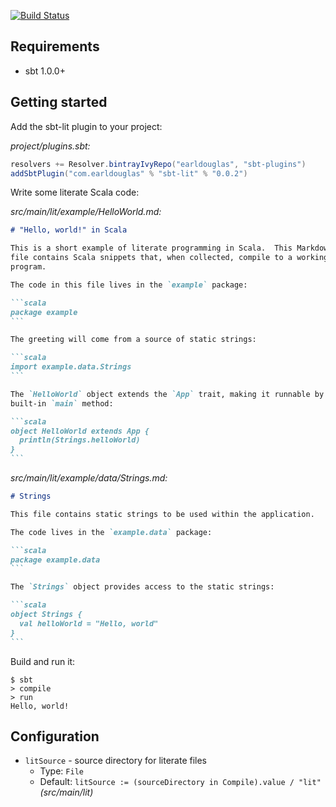 [![Build Status](https://travis-ci.org/earldouglas/sbt-lit.svg?branch=master)](https://travis-ci.org/earldouglas/sbt-lit)

## Requirements

* sbt 1.0.0+

## Getting started

Add the sbt-lit plugin to your project:

*project/plugins.sbt:*

```scala
resolvers += Resolver.bintrayIvyRepo("earldouglas", "sbt-plugins")
addSbtPlugin("com.earldouglas" % "sbt-lit" % "0.0.2")
```

Write some literate Scala code:

*src/main/lit/example/HelloWorld.md:*

````markdown
# "Hello, world!" in Scala

This is a short example of literate programming in Scala.  This Markdown
file contains Scala snippets that, when collected, compile to a working
program.

The code in this file lives in the `example` package:

```scala
package example
```

The greeting will come from a source of static strings:

```scala
import example.data.Strings
```

The `HelloWorld` object extends the `App` trait, making it runnable by a
built-in `main` method:

```scala
object HelloWorld extends App {
  println(Strings.helloWorld)
}
```
````

*src/main/lit/example/data/Strings.md:*

````markdown
# Strings

This file contains static strings to be used within the application.

The code lives in the `example.data` package:

```scala
package example.data
```

The `Strings` object provides access to the static strings:

```scala
object Strings {
  val helloWorld = "Hello, world"
}
```
````

Build and run it:

```
$ sbt
> compile
> run
Hello, world!
```

## Configuration

* `litSource` - source directory for literate files
    * Type: `File`
    * Default: `litSource := (sourceDirectory in Compile).value / "lit"`
      *(src/main/lit)*
